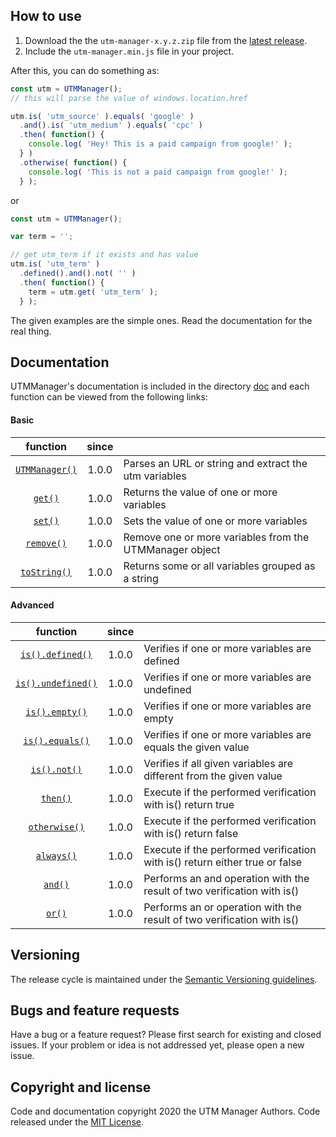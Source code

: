 ## How to use

1. Download the the `utm-manager-x.y.z.zip` file from the [latest release](https://github.com/shimisnow/utm-manager/releases).
2. Include the `utm-manager.min.js` file in your project.

After this, you can do something as:

```javascript
const utm = UTMManager();
// this will parse the value of windows.location.href

utm.is( 'utm_source' ).equals( 'google' )
  .and().is( 'utm_medium' ).equals( 'cpc' )
  .then( function() {
    console.log( 'Hey! This is a paid campaign from google!' );
  } )
  .otherwise( function() {
    console.log( 'This is not a paid campaign from google!' );
  } );
```

or

```javascript
const utm = UTMManager();

var term = '';

// get utm_term if it exists and has value
utm.is( 'utm_term' )
  .defined().and().not( '' )
  .then( function() {
    term = utm.get( 'utm_term' );
  } );
```

The given examples are the simple ones. Read the documentation for the real thing.

## Documentation

UTMManager's documentation is included in the directory [doc](doc/) and each function can be viewed from the following links:

#### Basic

| function                         | since |      |
| :------------------------------: | :---: | :--- |
| [`UTMManager()`](doc/utm-manager.md) | 1.0.0 | Parses an URL or string and extract the utm variables |
| [`get()`](doc/get.md)                | 1.0.0 | Returns the value of one or more variables |
| [`set()`](doc/set.md)                | 1.0.0 | Sets the value of one or more variables |
| [`remove()`](doc/remove.md)          | 1.0.0 | Remove one or more variables from the UTMManager object |
| [`toString()`](doc/to-string.md)     | 1.0.0 | Returns some or all variables grouped as a string |

#### Advanced

| function                           | since |      |
| :--------------------------------: | :---: | :--- |
| [`is().defined()`](doc/defined.md)     | 1.0.0 | Verifies if one or more variables are defined |
| [`is().undefined()`](doc/undefined.md) | 1.0.0 | Verifies if one or more variables are undefined |
| [`is().empty()`](doc/empty.md)         | 1.0.0 | Verifies if one or more variables are empty |
| [`is().equals()`](doc/equals.md)       | 1.0.0 | Verifies if one or more variables are equals the given value |
| [`is().not()`](doc/not.md)             | 1.0.0 | Verifies if all given variables are different from the given value |
| [`then()`](doc/then.md)                | 1.0.0 | Execute if the performed verification with is() return true |
| [`otherwise()`](doc/otherwise.md)      | 1.0.0 | Execute if the performed verification with is() return false |
| [`always()`](doc/always.md)            | 1.0.0 | Execute if the performed verification with is() return either true or false |
| [`and()`](doc/and.md)                  | 1.0.0 | Performs an and operation with the result of two verification with is() |
| [`or()`](doc/or.md)                    | 1.0.0 | Performs an or operation with the result of two verification with is() |

## Versioning

The release cycle is maintained under the [Semantic Versioning guidelines](https://semver.org/).

## Bugs and feature requests

Have a bug or a feature request? Please first search for existing and closed issues. If your problem or idea is not addressed yet, please open a new issue.

## Copyright and license

Code and documentation copyright 2020 the UTM Manager Authors. Code released under the [MIT License](LICENSE.md).
